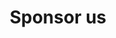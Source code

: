 ---
layout: sponsor
title: Sponsor us
permalink: /pages/sponsors
redirect_from: "/partnerwithus"
excerpt: "Sponsorship is an effective way to promote your brand and attract top talent—we have over 600 undergraduates, 250 postgraduates, and a large network of alumni in our 2600+ member Facebook group to advertise your internships, grad-schemes and jobs."
show-in-nav: true

intro:
  title: We connect top students with innovative brands.
  text: "Students can be a difficult demographic to advertise to, and that’s where CSS comes in. As a student-run
    society, we are uniquely poised to advertise your company’s internships and graduate schemes to our membership of
    nearly a thousand students from one of the world’s top 50 universities."
  buttons:
    - text: Get involved
      theme: dark
      location: "#get-involved"
    - text: Download brochure
      theme: light
      location: "#"

past-sponsors:
  - number: 1
    content: 
    - name: Bloomberg
      logo: /assets/images/core/sponsorship/sponsor-logos/bloomberg.svg
      url: "https://www.bloomberg.com/europe"
    - name: Optiver
      logo: /assets/images/core/sponsorship/sponsor-logos/optiver.svg
      url: "https://optiver.com/"
    - name: Visa
      logo: /assets/images/core/sponsorship/sponsor-logos/visa.svg
      url: "https://visa.co.uk/"
    - name: TPP
      logo: /assets/images/core/sponsorship/sponsor-logos/tpp.svg
      url: "https://tpp-careers.com/"
    - name: Microsoft
      logo: /assets/images/core/sponsorship/sponsor-logos/microsoft.svg
      url: "https://microsoft.com/"
    - name: Dyson
      logo: /assets/images/core/sponsorship/sponsor-logos/dyson.svg
      url: "https://www.dyson.co.uk/en"
      
  - number: 2
    content:
    - name: BAE Systems
      logo: /assets/images/core/sponsorship/sponsor-logos/bae.svg
      url: "https://www.baesystems.com/en/home"
    - name: Boeing
      logo: /assets/images/core/sponsorship/sponsor-logos/boeing.svg
      url: "https://www.boeing.com/"
    - name: Just Eat
      logo: /assets/images/core/sponsorship/sponsor-logos/just-eat.svg
      url: "https://www.just-eat.co.uk/"
    - name: Morgan Stanley
      logo: /assets/images/core/sponsorship/sponsor-logos/morgan-stanley.svg
      url: https://www.morganstanley.com/
    - name: ARM
      logo: /assets/images/core/sponsorship/sponsor-logos/arm.svg
      url: "https://www.arm.com/"
    - name: Graphcore
      logo: /assets/images/core/sponsorship/sponsor-logos/graphcore.svg
      url: "https://www.graphcore.ai/"

  - number: 3
    content:
    - name: NVIDIA
      logo: /assets/images/core/sponsorship/sponsor-logos/nvidia.svg
      url: "https://www.nvidia.com/en-gb/"
    - name: PWC
      logo: /assets/images/core/sponsorship/sponsor-logos/pwc.svg
      url: "https://www.pwc.co.uk/"
    - name: Amazon
      logo: /assets/images/core/sponsorship/sponsor-logos/amazon.svg
      url: "https://www.amazon.co.uk/"
    - name: Deloitte
      logo: /assets/images/core/sponsorship/sponsor-logos/deloitte.svg
      url: "https://www2.deloitte.com/uk/en.html"
    - name: Oracle
      logo: /assets/images/core/sponsorship/sponsor-logos/oracle.svg
      url: "https://www.oracle.com/index.html"
    - name: Lloyds Banking Group
      logo: /assets/images/core/sponsorship/sponsor-logos/lloyds-banking.svg
      url: "https://www.lloydsbankinggroup.com/"

long-intro:
  title: "Why CSS?"
  quote: "Lorem ipsum dolor sit amet, consectetur adipiscing elit. Maecenas in mauris dapibus, iaculis odio ut,
    commodo magna."
  quote-author: "Joe Bloggs, job title @ Company"

talks:
  title: Give a tech-talk
  image: /assets/images/core/sponsorship/tech-talk.png
  image-alt: A picture of a tech-talk we've hosted in the past
  text: "You send the presenter, we organise venue, tech setup, and advertising. We usually expect an audience of around
    30 to 50 people (variable depending on the availability and interest of students). Past talks have covered topics
    such as high-performance computing, JVM internals, formal hardware verification and banking security."

events:
  title: Run an event

outreach: 
  title: Outreach
  link: #"
  image: "/assets/images/core/sponsorship/digimakers.jpg"
  image-alt: "A picture of a DigiMakers outreach event we've helped with."
---